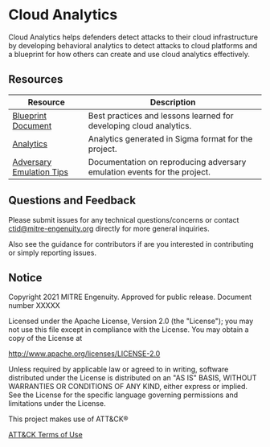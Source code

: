 # Cloud Analytics

Cloud Analytics helps defenders detect attacks to their cloud infrastructure by developing behavioral analytics to detect attacks to cloud platforms and a blueprint for how others can create and use cloud analytics effectively.


## Resources

| Resource | Description |
|----------|-------------|
| [Blueprint Document](/docs/Blueprint.pdf) | Best practices and lessons learned for developing cloud analytics.​ |
| [Analytics](/analytics/) | Analytics generated in Sigma format for the project. |
| [Adversary Emulation Tips](/demo/README.md) | Documentation on reproducing adversary emulation events for the project. |

## Questions and Feedback

Please submit issues for any technical questions/concerns or contact ctid@mitre-engenuity.org directly for more general inquiries.

Also see the guidance for contributors if are you interested in contributing or simply reporting issues.

## Notice

Copyright 2021 MITRE Engenuity. Approved for public release. Document number XXXXX

Licensed under the Apache License, Version 2.0 (the "License"); you may not use this file except in compliance with the License. You may obtain a copy of the License at

<http://www.apache.org/licenses/LICENSE-2.0>

Unless required by applicable law or agreed to in writing, software distributed under the License is distributed on an "AS IS" BASIS, WITHOUT WARRANTIES OR CONDITIONS OF ANY KIND, either express or implied. See the License for the specific language governing permissions and limitations under the License.

This project makes use of ATT&CK®

[ATT&CK Terms of Use](https://attack.mitre.org/resources/terms-of-use/)
